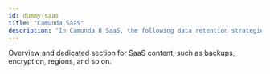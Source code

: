 ```yaml
---
id: dummy-saas
title: "Camunda SaaS"
description: "In Camunda 8 SaaS, the following data retention strategies are implemented. This is necessary as the amount of data can grow significantly over time."
---
```


Overview and dedicated section for SaaS content, such as backups, encryption, regions, and so on.
